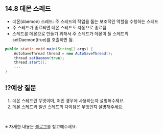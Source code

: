 ## **14.8 데몬 스레드**

- 데몬(daemon) 스레드: 주 스레드의 작업을 돕는 보조적인 역할을 수행하는 스레드
- 주 스레드가 종료되면 데몬 스레드도 자동으로 종료됨.
- 스레드를 데몬으로 만들기 위해서 주 스레드가 데몬이 될 스레드의 setDaemon(true)를 호출하면 됨.

```java
public static void main(String[] args) {
    AutoSaveThread thread = new AutoSaveThread();
    thread.setDaemon(true);
    thread.start();
    ...
}
```
## ⁉️예상 질문

1. 데몬 스레드란 무엇이며, 어떤 경우에 사용하는지 설명해수제요.
2. 데몬 스레드와 일반 스레드의 차이점은 무엇인지 설명해주세요.

&nbsp;

※ 자세한 내용은 [블로그](https://mandusitstudy.tistory.com/362)를 참고해주세요.